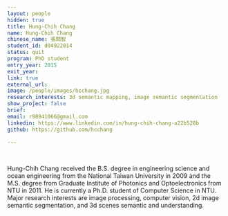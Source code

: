 ```yaml
---
layout: people
hidden: true
title: Hung-Chih Chang
name: Hung-Chih Chang
chinese_name: 張閎智
student_id: d04922014
status: quit
program: PhD student
entry_year: 2015
exit_year: 
link: true
external_url:
image: /people/images/hcchang.jpg
research_interests: 3d semantic mapping, image semantic segmentation
show_project: false
brief:
email: r98941066@gmail.com
linkedin: https://www.linkedin.com/in/hung-chih-chang-a22b528b
github: https://github.com/hcchang

---
```


<br />

Hung-Chih Chang received the B.S. degree in engineering science and ocean engineering from the National Taiwan University in 2009 and the M.S. degree from Graduate Institute of Photonics and Optoelectronics from NTU in 2011. He is currently a Ph.D. student of Computer Science in NTU. Major research interests are image processing, computer vision, 2d image semantic segmentation, and 3d scenes semantic and understanding.
